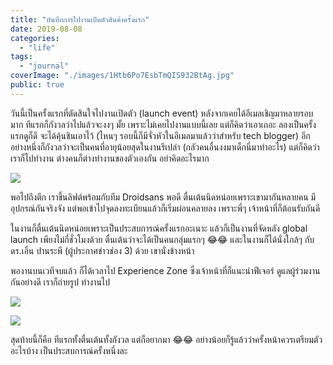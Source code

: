 ```yaml
---
title: "บันทึกการไปงานเปิดตัวสินค้าครั้งแรก"
date: 2019-08-08
categories:
  - "life"
tags:
  - "journal"
coverImage: "./images/1Htb6Po7EsbTmQIS932BtAg.jpg"
public: true
---
```


วันนี้เป็นครั้งแรกที่ตัดสินใจไปงานเปิดตัว (launch event) หลังจากเคยได้อีเมลเชิญมาหลายรอบมาก ทีแรกก็กังวลว่าไปแล้วจะงงๆ มั้ย เพราะไม่เคยไปงานแบบนี้เลย แต่ก็คิดว่าเอาเถอะ ลองเป็นครั้งแรกดูก็ดี จะได้คุ้นชินเอาไว้ (ไหนๆ รอบนี้ก็มีจั่วหัวในอีเมลมาแล้วว่าสำหรับ tech blogger) อีกอย่างหนึ่งก็กังวลว่าจะเป็นคนที่อายุน้อยสุดในงานรึเปล่า (กลัวคนอื่นงงมาเด็กนี่มาทำอะไร) แต่ก็คิดว่าเราก็ไปทำงาน ต่างคนก็ต่างทำงานของตัวเองกัน อย่าคิดอะไรมาก

<!--more-->

![](./images/1Htb6Po7EsbTmQIS932BtAg.jpg)

พอไปถึงตึก เราขึ้นลิฟต์พร้อมกับทีม Droidsans พอดี ตื่นเต้นนิดหน่อยเพราะเขามากันหลายคน มีอุปกรณ์กันจริงจัง แต่พอเข้าไปจุดลงทะเบียนแล้วก็เริ่มผ่อนคลายลง เพราะพี่ๆ เจ้าหน้าที่ก็ต้อนรับกันดี

ในงานก็ตื่นเต้นนิดหน่อยเพราะเป็นประสบการณ์ครั้งแรกอะเนาะ แล้วก็เป็นงานที่จัดหลัง global launch เพียงไม่กี่ชั่วโมงด้วย ตื่นเต้นว่าจะได้เป็นคนกลุ่มแรกๆ 😂😂 และในงานก็ได้นั่งใกล้ๆ กับ ดร.เอิ้น ปานระพี (ผู้ประกาศข่าวช่อง 3) ด้วย เขานั่งข้างหน้า

พองานบนเวทีจบแล้ว ก็ได้เวลาไป Experience Zone ซึ่งเจ้าหน้าที่ก็แนะนำฟีเจอร์ ดูแลผู้ร่วมงานกันอย่างดี เราก็ถ่ายรูป ทำงานไป

![](./images/1_n3T_sSAlpHdjAKqq8v0R1g.webp)

![](./images/1_cIEw9Yz1rwZAlvaNM5s56Q.webp)

สุดท้ายนี้ก็คือ ทีแรกทั้งตื่นเต้นทั้งกังวล แต่ก็อยากมา 😂😂 อย่างน้อยก็รู้แล้วว่าครั้งหน้าควรเตรียมตัวอะไรบ้าง เป็นประสบการณ์ครั้งหนึ่งละ
